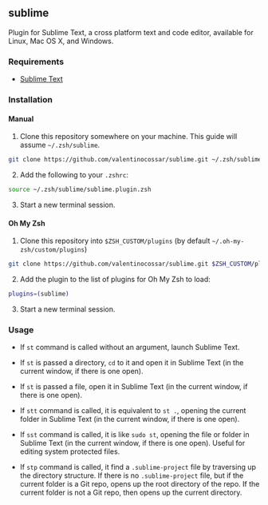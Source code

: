 ## sublime

Plugin for Sublime Text, a cross platform text and code editor, available for Linux, Mac OS X, and Windows.

### Requirements

 * [Sublime Text](http://www.sublimetext.com/)


### Installation

#### Manual

1. Clone this repository somewhere on your machine. This guide will assume `~/.zsh/sublime`.

  ```sh
  git clone https://github.com/valentinocossar/sublime.git ~/.zsh/sublime
  ```

2. Add the following to your `.zshrc`:

  ```sh
  source ~/.zsh/sublime/sublime.plugin.zsh
  ```

3. Start a new terminal session.

#### Oh My Zsh

1. Clone this repository into `$ZSH_CUSTOM/plugins` (by default `~/.oh-my-zsh/custom/plugins`)

  ```sh
  git clone https://github.com/valentinocossar/sublime.git $ZSH_CUSTOM/plugins/sublime
  ```

2. Add the plugin to the list of plugins for Oh My Zsh to load:

  ```sh
  plugins=(sublime)
  ```

3. Start a new terminal session.


### Usage

 * If `st` command is called without an argument, launch Sublime Text.

 * If `st` is passed a directory, `cd` to it and open it in Sublime Text (in the current window, if there is one open).

 * If `st` is passed a file, open it in Sublime Text (in the current window, if there is one open).

 * If `stt` command is called, it is equivalent to `st .`, opening the current folder in Sublime Text (in the current window, if there is one open).

 * If `sst` command is called, it is like `sudo st`, opening the file or folder in Sublime Text (in the current window, if there is one open). Useful for editing system protected files.

 * If `stp` command is called, it find a `.sublime-project` file by traversing up the directory structure. If there is no `.sublime-project` file, but if the current folder is a Git repo, opens up the root directory of the repo. If the current folder is not a Git repo, then opens up the current directory.

